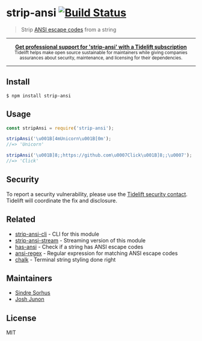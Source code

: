 # strip-ansi [![Build Status](https://travis-ci.org/chalk/strip-ansi.svg?branch=master)](https://travis-ci.org/chalk/strip-ansi)

> Strip [ANSI escape codes](https://en.wikipedia.org/wiki/ANSI_escape_code) from a string

---

<div align="center">
	<b>
		<a href="https://tidelift.com/subscription/pkg/npm-strip-ansi?utm_source=npm-strip-ansi&utm_medium=referral&utm_campaign=readme">Get professional support for 'strip-ansi' with a Tidelift subscription</a>
	</b>
	<br>
	<sub>
		Tidelift helps make open source sustainable for maintainers while giving companies<br>assurances about security, maintenance, and licensing for their dependencies.
	</sub>
</div>

---

## Install

```
$ npm install strip-ansi
```


## Usage

```js
const stripAnsi = require('strip-ansi');

stripAnsi('\u001B[4mUnicorn\u001B[0m');
//=> 'Unicorn'

stripAnsi('\u001B]8;;https://github.com\u0007Click\u001B]8;;\u0007');
//=> 'Click'
```


## Security

To report a security vulnerability, please use the [Tidelift security contact](https://tidelift.com/security). Tidelift will coordinate the fix and disclosure.


## Related

- [strip-ansi-cli](https://github.com/chalk/strip-ansi-cli) - CLI for this module
- [strip-ansi-stream](https://github.com/chalk/strip-ansi-stream) - Streaming version of this module
- [has-ansi](https://github.com/chalk/has-ansi) - Check if a string has ANSI escape codes
- [ansi-regex](https://github.com/chalk/ansi-regex) - Regular expression for matching ANSI escape codes
- [chalk](https://github.com/chalk/chalk) - Terminal string styling done right


## Maintainers

- [Sindre Sorhus](https://github.com/sindresorhus)
- [Josh Junon](https://github.com/qix-)


## License

MIT
